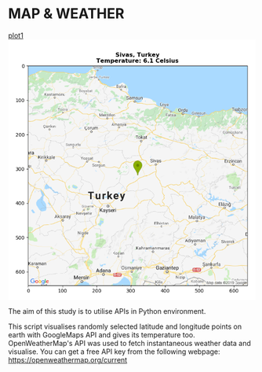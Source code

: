 # MAP & WEATHER

[plot1](https://github.com/omerfarukeker/map_n_weather/blob/master/results/header.PNG)
<img align="center" src="https://github.com/omerfarukeker/map_n_weather/blob/master/results/header.PNG">

The aim of this study is to utilise APIs in Python environment. 

This script visualises randomly selected latitude and longitude points on earth with GoogleMaps API and gives its temperature too. OpenWeatherMap's API was used to fetch instantaneous weather data and visualise. You can get a free API key from the following webpage:
https://openweathermap.org/current

